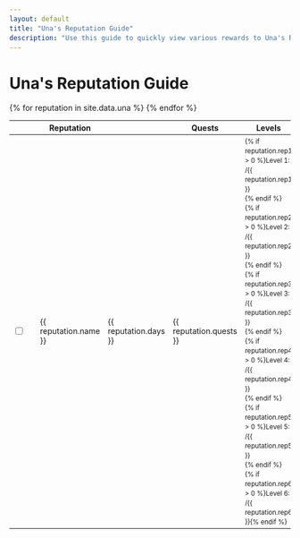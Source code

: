 ```yaml
---
layout: default
title: "Una's Reputation Guide"
description: "Use this guide to quickly view various rewards to Una's Reputation, and keep track of ones that have already been completed."
---
```


<h1>Una's Reputation Guide</h1>

<div class="progressbar-container">
  <div class="progressbar-bar"></div>
  <div class="progressbar-label"></div>
</div>
<div class = "ready"></div>

<table id="sortTable">
  <thead>
    <tr>
      <th class="no-sort"></th>
      <th class="npc-icon-column no-sort"></th>
      <th>Reputation</th>
      <th data-toggle="tooltip" data-placement="top" title="Minimum days to acquire."><i style="font-size:30px" class="las la-calendar-day"></i></th>
      <th>Quests</th>
      <th>Levels</th>
      <th>Silver</th>
      <th>Emote</th>
      <th>Potion</th>
      <th>Craft</th>
      <th>Collection</th>
      <th>Mount</th>
      <th>Card</th>
      <th>Island Token</th>
      <th>Other</th>
    </tr>
  </thead>
  <tbody>
    {% for reputation in site.data.una %}
      <tr>
        <td>
          <input type="checkbox" id="{{ reputation.id }}" class="box">
        </td>
        <td>
            <img class="islands-icon" src="/assets/img/icon/una.png" />
        </td>
        <td> 
          {{ reputation.name }}
        </td>
        <td> 
          <span data-toggle="tooltip" data-placement="top" title="Minimum days to acquire.">{{ reputation.days }}</span>
        </td>  
        <td>
          {{ reputation.quests }}
        </td>
        <td>
          <small>
          {% if reputation.rep1 > 0 %}Level 1: /{{ reputation.rep1 }}<br />{% endif %}
          {% if reputation.rep2 > 0 %}Level 2: /{{ reputation.rep2 }}<br />{% endif %}
          {% if reputation.rep3 > 0 %}Level 3: /{{ reputation.rep3 }}<br />{% endif %}
          {% if reputation.rep4 > 0 %}Level 4: /{{ reputation.rep4 }}<br />{% endif %}
          {% if reputation.rep5 > 0 %}Level 5: /{{ reputation.rep5 }}<br />{% endif %}
          {% if reputation.rep6 > 0 %}Level 6: /{{ reputation.rep6 }}{% endif %}
          </small>
        </td>
        <td>{% if reputation.silver > 0 %}{{ reputation.silver }} Silver{% endif %}</td>
        <td>{% if reputation.emote != nil %}<img class="lost-icon" src="/assets/img/icon/emote.png" />{{ reputation.emote }}{% endif %}</td>
        <td>{% if reputation.potion != nil %}<img class="lost-icon" src="/assets/img/icon/{{ reputation.potion }}.png" />{{ reputation.potion }}{% endif %}</td>
        <td>{% if reputation.craft != nil %}<img class="lost-icon" src="/assets/img/icon/crafting.png" />{{ reputation.craft }}{% endif %}</td>
        <td>{% if reputation.collect != nil %}{{ reputation.collect }} {% endif %}</td>
        <td>{% if reputation.mount != nil %}{{ reputation.mount }} {% endif %}</td>
        <td>{% if reputation.card != nil %}<img class="lost-icon" src="/assets/img/icon/card.png" />{{ reputation.card }} {% endif %}</td>
        <td>{% if reputation.island != nil %}<img class="lost-icon" src="/assets/img/icon/island.png" />{{ reputation.island }} {% endif %}</td>
        <td>{% if reputation.other != nil %}{{ reputation.other }} {% endif %}</td>
      </tr>
    {% endfor %}
  </tbody>
</table>
